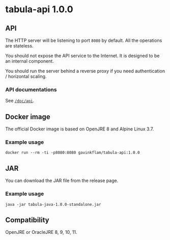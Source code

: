 # tabula-api 1.0.0

## API

The HTTP server will be listening to port `8080` by default. All the operations
are stateless.

You should not expose the API service to the Internet. It is designed to be an
internal component.

You should run the server behind a reverse proxy if you need authentication /
horizontal scaling.

### API documentations

See [`/doc/api`](api).

## Docker image

The official Docker image is based on OpenJRE 8 and Alpine Linux 3.7.

### Example usage

`docker run --rm -ti -p8080:8080 gavinkflam/tabula-api:1.0.0`

## JAR

You can download the JAR file from the release page.

### Example usage

`java -jar tabula-java-1.0.0-standalone.jar`

## Compatibility

OpenJRE or OracleJRE 8, 9, 10, 11.
